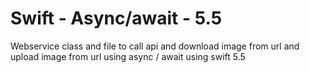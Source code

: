 # Swift - Async/await - 5.5
Webservice class and file to call api and download image from url and upload image from url using async / await using swift 5.5
